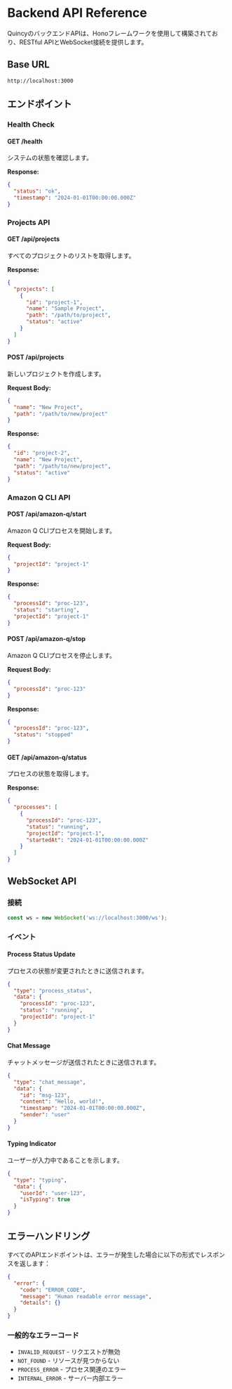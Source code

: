 # Backend API Reference

QuincyのバックエンドAPIは、Honoフレームワークを使用して構築されており、RESTful APIとWebSocket接続を提供します。

## Base URL

```
http://localhost:3000
```

## エンドポイント

### Health Check

#### GET /health

システムの状態を確認します。

**Response:**

```json
{
  "status": "ok",
  "timestamp": "2024-01-01T00:00:00.000Z"
}
```

### Projects API

#### GET /api/projects

すべてのプロジェクトのリストを取得します。

**Response:**

```json
{
  "projects": [
    {
      "id": "project-1",
      "name": "Sample Project",
      "path": "/path/to/project",
      "status": "active"
    }
  ]
}
```

#### POST /api/projects

新しいプロジェクトを作成します。

**Request Body:**

```json
{
  "name": "New Project",
  "path": "/path/to/new/project"
}
```

**Response:**

```json
{
  "id": "project-2",
  "name": "New Project",
  "path": "/path/to/new/project",
  "status": "active"
}
```

### Amazon Q CLI API

#### POST /api/amazon-q/start

Amazon Q CLIプロセスを開始します。

**Request Body:**

```json
{
  "projectId": "project-1"
}
```

**Response:**

```json
{
  "processId": "proc-123",
  "status": "starting",
  "projectId": "project-1"
}
```

#### POST /api/amazon-q/stop

Amazon Q CLIプロセスを停止します。

**Request Body:**

```json
{
  "processId": "proc-123"
}
```

**Response:**

```json
{
  "processId": "proc-123",
  "status": "stopped"
}
```

#### GET /api/amazon-q/status

プロセスの状態を取得します。

**Response:**

```json
{
  "processes": [
    {
      "processId": "proc-123",
      "status": "running",
      "projectId": "project-1",
      "startedAt": "2024-01-01T00:00:00.000Z"
    }
  ]
}
```

## WebSocket API

### 接続

```javascript
const ws = new WebSocket('ws://localhost:3000/ws');
```

### イベント

#### Process Status Update

プロセスの状態が変更されたときに送信されます。

```json
{
  "type": "process_status",
  "data": {
    "processId": "proc-123",
    "status": "running",
    "projectId": "project-1"
  }
}
```

#### Chat Message

チャットメッセージが送信されたときに送信されます。

```json
{
  "type": "chat_message",
  "data": {
    "id": "msg-123",
    "content": "Hello, world!",
    "timestamp": "2024-01-01T00:00:00.000Z",
    "sender": "user"
  }
}
```

#### Typing Indicator

ユーザーが入力中であることを示します。

```json
{
  "type": "typing",
  "data": {
    "userId": "user-123",
    "isTyping": true
  }
}
```

## エラーハンドリング

すべてのAPIエンドポイントは、エラーが発生した場合に以下の形式でレスポンスを返します：

```json
{
  "error": {
    "code": "ERROR_CODE",
    "message": "Human readable error message",
    "details": {}
  }
}
```

### 一般的なエラーコード

- `INVALID_REQUEST` - リクエストが無効
- `NOT_FOUND` - リソースが見つからない
- `PROCESS_ERROR` - プロセス関連のエラー
- `INTERNAL_ERROR` - サーバー内部エラー

